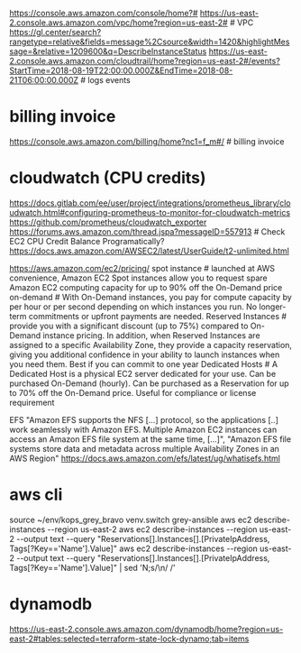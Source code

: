 https://console.aws.amazon.com/console/home?#
https://us-east-2.console.aws.amazon.com/vpc/home?region=us-east-2# # VPC
https://gl.center/search?rangetype=relative&fields=message%2Csource&width=1420&highlightMessage=&relative=1209600&q=DescribeInstanceStatus
https://us-east-2.console.aws.amazon.com/cloudtrail/home?region=us-east-2#/events?StartTime=2018-08-19T22:00:00.000Z&EndTime=2018-08-21T06:00:00.000Z # logs events


# billing invoice
https://console.aws.amazon.com/billing/home?nc1=f_m#/ # billing invoice

# cloudwatch (CPU credits)
https://docs.gitlab.com/ee/user/project/integrations/prometheus_library/cloudwatch.html#configuring-prometheus-to-monitor-for-cloudwatch-metrics
https://github.com/prometheus/cloudwatch_exporter
https://forums.aws.amazon.com/thread.jspa?messageID=557913 # Check EC2 CPU Credit Balance Programatically?
https://docs.aws.amazon.com/AWSEC2/latest/UserGuide/t2-unlimited.html



https://aws.amazon.com/ec2/pricing/
spot instance # launched at AWS convenience, Amazon EC2 Spot instances allow you to request spare Amazon EC2 computing capacity for up to 90% off the On-Demand price
on-demand # With On-Demand instances, you pay for compute capacity by per hour or per second depending on which instances you run. No longer-term commitments or upfront payments are needed.
Reserved Instances # provide you with a significant discount (up to 75%) compared to On-Demand instance pricing. In addition, when Reserved Instances are assigned to a specific Availability Zone, they provide a capacity reservation, giving you additional confidence in your ability to launch instances when you need them. Best if you can commit to one year
Dedicated Hosts # A Dedicated Host is a physical EC2 server dedicated for your use. Can be purchased On-Demand (hourly).  Can be purchased as a Reservation for up to 70% off the On-Demand price. Useful for compliance or license requirement

EFS "Amazon EFS supports the NFS [...] protocol, so the applications [..] work seamlessly with Amazon EFS. Multiple Amazon EC2 instances can access an Amazon EFS file system at the same time, [...]", "Amazon EFS file systems store data and metadata across multiple Availability Zones in an AWS Region" https://docs.aws.amazon.com/efs/latest/ug/whatisefs.html

# aws cli
source ~/env/kops_grey_bravo
venv.switch grey-ansible
aws ec2  describe-instances --region us-east-2
aws ec2  describe-instances --region us-east-2 --output text --query "Reservations[].Instances[].[PrivateIpAddress, Tags[?Key=='Name'].Value]"
aws ec2  describe-instances --region us-east-2 --output text --query "Reservations[].Instances[].[PrivateIpAddress, Tags[?Key=='Name'].Value]" | sed 'N;s/\n/ /'

# dynamodb
https://us-east-2.console.aws.amazon.com/dynamodb/home?region=us-east-2#tables:selected=terraform-state-lock-dynamo;tab=items
